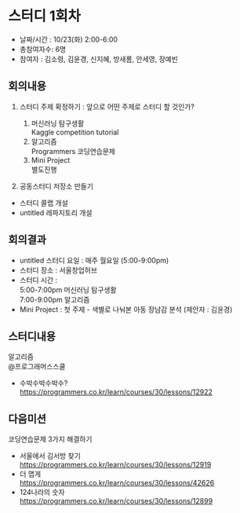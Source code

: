 # 스터디 1회차
 
- 날짜/시간 : 10/23(화)  2:00-6:00  
- 총참여자수: 6명   
- 참여자 : 김소령, 김윤경, 신지혜, 방새롬, 안세영, 장예빈  

## 회의내용	
1. 스터디 주제 확정하기 : 앞으로 어떤 주제로 스터디 할 것인가?  
   1) 머신러닝 탐구생활  
   Kaggle competition tutorial
   2) 알고리즘  
   Programmers 코딩연습문제  
   3) Mini Project   
   별도진행  

2. 공동스터디 저장소 만들기
 - 스터디 콜랩 개설
 - untitled 레파지토리 개설

## 회의결과
- untitled 스터디 요일 : 매주 월요일 (5:00-9:00pm)
- 스터디 장소 : 서울창업허브
- 스터디 시간 :   
  5:00-7:00pm  머신러닝 탐구생활   
  7:00-9:00pm  알고리즘  
- Mini Project : 첫 주제 - 색별로 나눠본 아동 장남감 분석 (제안자 : 김윤경)  

## 스터디내용  
알고리즘  
@프로그래머스스쿨
- 수박수박수박수?  
https://programmers.co.kr/learn/courses/30/lessons/12922  

## 다음미션
코딩연습문제 3가지 해결하기  
- 서울에서 김서방 찾기  
https://programmers.co.kr/learn/courses/30/lessons/12919  
- 더 맵게  
https://programmers.co.kr/learn/courses/30/lessons/42626  
- 124나라의 숫자  
https://programmers.co.kr/learn/courses/30/lessons/12899  

	

